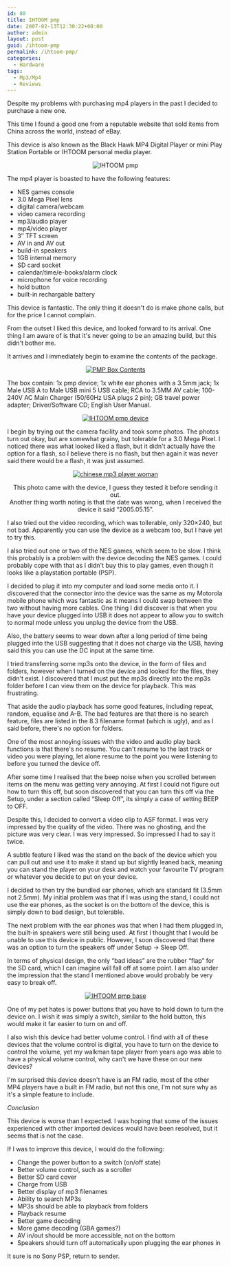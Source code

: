 ```yaml
---
id: 80
title: IHTOOM pmp
date: 2007-02-13T12:30:22+00:00
author: admin
layout: post
guid: /ihtoom-pmp
permalink: /ihtoom-pmp/
categories:
  - Hardware
tags:
  - Mp3/Mp4
  - Reviews
---
```

<p class="lead">
  Despite my problems with purchasing mp4 players in the past I decided to purchase a new one.
</p>

This time I found a good one from a reputable website that sold items from China across the world, instead of eBay.

This device is also known as the Black Hawk MP4 Digital Player or mini Play Station Portable or IHTOOM personal media player.

<!--more-->

<p align="center">
  <img src="http://wade.be/upload/pmp.jpg" alt="IHTOOM pmp" />
</p>

The mp4 player is boasted to have the following features:

  * NES games console
  * 3.0 Mega Pixel lens
  * digital camera/webcam
  * video camera recording
  * mp3/audio player
  * mp4/video player
  * 3&#8243; TFT screen
  * AV in and AV out
  * build-in speakers
  * 1GB internal memory
  * SD card socket
  * calendar/time/e-books/alarm clock
  * microphone for voice recording
  * hold button
  * built-in rechargable battery

This device is fantastic. The only thing it doesn't do is make phone calls, but for the price I cannot complain.

From the outset I liked this device, and looked forward to its arrival. One thing I am aware of is that it's never going to be an amazing build, but this didn't bother me.

It arrives and I immediately begin to examine the contents of the package.

[](http://wade.be/upload/pmp_box.jpg "PMP Box Contents")

<p style="text-align: center">
  <a href="http://wade.be/upload/pmp_box.jpg" title="PMP Box Contents"><img src="http://wade.be/upload/pmp_box.thumbnail.jpg" alt="PMP Box Contents" /></a>
</p>

The box contain: 1x pmp device; 1x white ear phones with a 3.5mm jack; 1x Male USB A to Male USB mini 5 USB cable; RCA to 3.5MM AV cable; 100-240V AC Main Charger (50/60Hz USA plugs 2 pin); GB travel power adapter; Driver/Software CD; English User Manual.

[](http://wade.be/upload/pmp_device.jpg "IHTOOM pmp device")

<p style="text-align: center">
  <a href="http://wade.be/upload/pmp_device.jpg" title="IHTOOM pmp device"><img src="http://wade.be/upload/pmp_device.thumbnail.jpg" alt="IHTOOM pmp device" /></a>
</p>

I begin by trying out the camera facility and took some photos. The photos turn out okay, but are somewhat grainy, but tolerable for a 3.0 Mega Pixel. I noticed there was what looked liked a flash, but it didn't actually have the option for a flash, so I believe there is no flash, but then again it was never said there would be a flash, it was just assumed.

<p align="center">
  <a href="http://wade.be/upload/reco0019.JPG" title="chinese mp3 player woman"><img src="http://wade.be/upload/reco0019.thumbnail.JPG" alt="chinese mp3 player woman" /></a>
</p>

<p align="center">
  This photo came with the device, I guess they tested it before sending it out.<br /> Another thing worth noting is that the date was wrong, when I received the device it said &#8220;2005.05.15&#8221;.
</p>

I also tried out the video recording, which was tollerable, only 320&#215;240, but not bad. Apparently you can use the device as a webcam too, but I have yet to try this.

I also tried out one or two of the NES games, which seem to be slow. I think this probably is a problem with the device decoding the NES games. I could probably cope with that as I didn't buy this to play games, even though it looks like a playstation portable (PSP).

I decided to plug it into my computer and load some media onto it. I discovered that the connector into the device was the same as my Motorola mobile phone which was fantastic as it means I could swap between the two without having more cables. One thing I did discover is that when you have your device plugged into USB it does not appear to allow you to switch to normal mode unless you unplug the device from the USB.

Also, the battery seems to wear down after a long period of time being plugged into the USB suggesting that it does not charge via the USB, having said this you can use the DC input at the same time.

I tried transferring some mp3s onto the device, in the form of files and folders, however when I turned on the device and looked for the files, they didn't exist. I discovered that I must put the mp3s directly into the mp3s folder before I can view them on the device for playback. This was frustrating.

That aside the audio playback has some good features, including repeat, random, equalise and A-B. The bad features are that there is no search feature, files are listed in the 8.3 filename format (which is ugly), and as I said before, there's no option for folders.

One of the most annoying issues with the video and audio play back functions is that there's no resume. You can't resume to the last track or video you were playing, let alone resume to the point you were listening to before you turned the device off.

After some time I realised that the beep noise when you scrolled between items on the menu was getting very annoying. At first I could not figure out how to turn this off, but soon discovered that you can turn this off via the Setup, under a section called &#8220;Sleep Off&#8221;, its simply a case of setting BEEP to OFF.

Despite this, I decided to convert a video clip to ASF format. I was very impressed by the quality of the video. There was no ghosting, and the picture was very clear. I was very impressed. So impressed I had to say it twice.

A subtle feature I liked was the stand on the back of the device which you can pull out and use it to make it stand up but slightly leaned back, meaning you can stand the player on your desk and watch your favourite TV program or whatever you decide to put on your device.

I decided to then try the bundled ear phones, which are standard fit (3.5mm not 2.5mm). My initial problem was that if I was using the stand, I could not use the ear phones, as the socket is on the bottom of the device, this is simply down to bad design, but tolerable.

The next problem with the ear phones was that when I had them plugged in, the built-in speakers were still being used. At first I thought that I would be unable to use this device in public. However, I soon discovered that there was an option to turn the speakers off under Setup -> Sleep Off.

In terms of physical design, the only &#8220;bad ideas&#8221; are the rubber &#8220;flap&#8221; for the SD card, which I can imagine will fall off at some point. I am also under the impression that the stand I mentioned above would probably be very easy to break off.

<p align="center">
  <a href="http://wade.be/upload/pmp_device_base.jpg" title="IHTOOM pmp base"><img src="http://wade.be/upload/pmp_device_base.thumbnail.jpg" alt="IHTOOM pmp base" /></a>
</p>

One of my pet hates is power buttons that you have to hold down to turn the device on. I wish it was simply a switch, similar to the hold button, this would make it far easier to turn on and off.

I also wish this device had better volume control. I find with all of these devices that the volume control is digital, you have to turn on the device to control the volume, yet my walkman tape player from years ago was able to have a physical volume control, why can't we have these on our new devices?

I'm surprised this device doesn't have is an FM radio, most of the other MP4 players have a built in FM radio, but not this one, I'm not sure why as it's a simple feature to include.

_Conclusion_

This device is worse than I expected. I was hoping that some of the issues experienced with other imported devices would have been resolved, but it seems that is not the case.

If I was to improve this device, I would do the following:

  * Change the power button to a switch (on/off state)
  * Better volume control, such as a scroller
  * Better SD card cover
  * Charge from USB
  * Better display of mp3 filenames
  * Ability to search MP3s
  * MP3s should be able to playback from folders
  * Playback resume
  * Better game decoding
  * More game decoding (GBA games?)
  * AV in/out should be more accessible, not on the bottom
  * Speakers should turn off automatically upon plugging the ear phones in

It sure is no Sony PSP, return to sender.